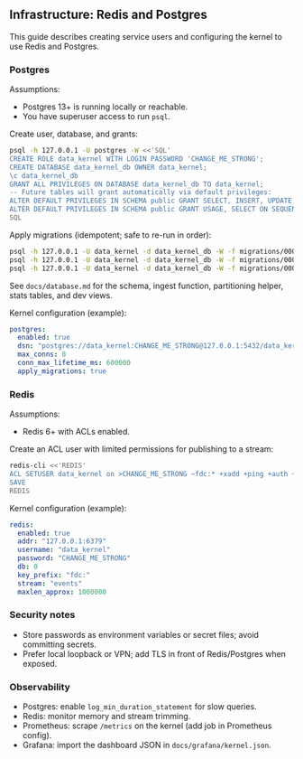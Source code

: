 ## Infrastructure: Redis and Postgres

This guide describes creating service users and configuring the kernel to use Redis and Postgres.

### Postgres

Assumptions:
- Postgres 13+ is running locally or reachable.
- You have superuser access to run `psql`.

Create user, database, and grants:

```bash
psql -h 127.0.0.1 -U postgres -W <<'SQL'
CREATE ROLE data_kernel WITH LOGIN PASSWORD 'CHANGE_ME_STRONG';
CREATE DATABASE data_kernel_db OWNER data_kernel;
\c data_kernel_db
GRANT ALL PRIVILEGES ON DATABASE data_kernel_db TO data_kernel;
-- Future tables will grant automatically via default privileges:
ALTER DEFAULT PRIVILEGES IN SCHEMA public GRANT SELECT, INSERT, UPDATE, DELETE ON TABLES TO data_kernel;
ALTER DEFAULT PRIVILEGES IN SCHEMA public GRANT USAGE, SELECT ON SEQUENCES TO data_kernel;
SQL
```

Apply migrations (idempotent; safe to re-run in order):

```bash
psql -h 127.0.0.1 -U data_kernel -d data_kernel_db -W -f migrations/0001_init.sql | cat
psql -h 127.0.0.1 -U data_kernel -d data_kernel_db -W -f migrations/0002_db_features.sql | cat
psql -h 127.0.0.1 -U data_kernel -d data_kernel_db -W -f migrations/0003_dev_views.sql | cat
```

See `docs/database.md` for the schema, ingest function, partitioning helper, stats tables, and dev views.

Kernel configuration (example):

```yaml
postgres:
  enabled: true
  dsn: "postgres://data_kernel:CHANGE_ME_STRONG@127.0.0.1:5432/data_kernel_db?sslmode=disable"
  max_conns: 8
  conn_max_lifetime_ms: 600000
  apply_migrations: true
```

### Redis

Assumptions:
- Redis 6+ with ACLs enabled.

Create an ACL user with limited permissions for publishing to a stream:

```bash
redis-cli <<'REDIS'
ACL SETUSER data_kernel on >CHANGE_ME_STRONG ~fdc:* +xadd +ping +auth +client
SAVE
REDIS
```

Kernel configuration (example):

```yaml
redis:
  enabled: true
  addr: "127.0.0.1:6379"
  username: "data_kernel"
  password: "CHANGE_ME_STRONG"
  db: 0
  key_prefix: "fdc:"
  stream: "events"
  maxlen_approx: 1000000
```

### Security notes
- Store passwords as environment variables or secret files; avoid committing secrets.
- Prefer local loopback or VPN; add TLS in front of Redis/Postgres when exposed.

### Observability
- Postgres: enable `log_min_duration_statement` for slow queries.
- Redis: monitor memory and stream trimming.
- Prometheus: scrape `/metrics` on the kernel (add job in Prometheus config).
- Grafana: import the dashboard JSON in `docs/grafana/kernel.json`.

